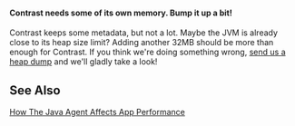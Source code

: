 <!--
title: "Reason For "OutOfMemoryError" When Running Contrast Java Agent"
description: "Explanation for the OutOfMemoryError"
tags: "troubleshoot java agent memory"
-->

#### Contrast needs some of its own memory. Bump it up a bit!

Contrast keeps some metadata, but not a lot. Maybe the JVM is already close to its heap size limit? Adding another 32MB should be more than enough for Contrast. If you think we're doing something wrong, [send us a heap dump](mailto:bugs@contrastsecurity.com) and we'll gladly take a look!

## See Also

[How The Java Agent Affects App Performance](user_javafaq.html#perf)

